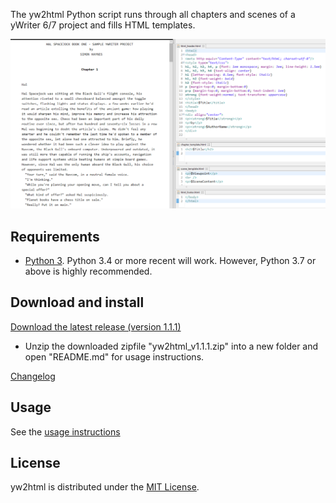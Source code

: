 The yw2html Python script runs through all chapters and scenes of a yWriter 6/7 project and fills HTML templates.

![Screenshot: Example](Screenshots/manuscript.png)

## Requirements

* [Python 3](https://www.python.org). Python 3.4 or more recent will work. However, Python 3.7 or above is highly recommended.

## Download and install


[Download the latest release (version 1.1.1)](https://raw.githubusercontent.com/peter88213/yw2html/master/dist/yw2html_v1.1.1.zip)

* Unzip the downloaded zipfile "yw2html_v1.1.1.zip" into a new folder and open "README.md" for usage instructions.

[Changelog](changelog)

## Usage

See the [usage instructions](usage)

## License

yw2html is distributed under the [MIT
License](http://www.opensource.org/licenses/mit-license.php).
